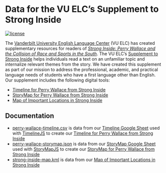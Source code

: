# Data for the VU ELC’s Supplement to Strong Inside

[![license][license-badge]][LICENSE]

The [Vanderbilt University English Language Center] (VU ELC) has created supplementary resources for readers of *[Strong Inside: Perry Wallace and the Collision of Race and Sports in the South]*. The VU ELC’s [Supplement to Strong Inside] helps individuals read a text on an unfamiliar topic and internalize relevant themes from the story. We have created this supplement as part of our mission to address the professional, academic, and practical language needs of students who have a first language other than English. Our supplement includes the following digital tools:
* [Timeline for Perry Wallace from Strong Inside]
* [StoryMap for Perry Wallace from Strong Inside]
* [Map of Important Locations in Strong Inside]

## Documentation
* [perry-wallace-timeline.csv] is data from our [Timeline Google Sheet] used with [TimelineJS] to create our [Timeline for Perry Wallace from Strong Inside]
* [perry-wallace-storymap.json] is data from our [StoryMap Google Sheet] used with [StoryMapJS] to create our [StoryMap for Perry Wallace from Strong Inside]
* [strong-inside-map.kml] is data from our [Map of Important Locations in Strong Inside]

[perry-wallace-timeline.csv]: ./perry-wallace-timeline.csv
[perry-wallace-storymap.csv]: ./perry-wallace-storymap.csv
[perry-wallace-storymap.json]: ./perry-wallace-storymap.json
[strong-inside-map.kml]: ./strong-inside-map.kml

[Timeline Google Sheet]: https://docs.google.com/spreadsheets/d/1LkpdcJX3S-VtElQMTjiBq3n9ZaOnH3Q6f2XraU6uQgM/edit?usp=sharing
[StoryMap Google Sheet]: https://docs.google.com/spreadsheets/d/1R4CoXEAQlzlt9ZZSCVqIXYvZ9GSyq7cCinFUEPT0vdQ/edit?usp=sharing
[Map of Important Locations in Strong Inside]: https://www.vanderbilt.edu/elc/resources/supplement-to-strong-inside/map-of-important-locations/
[Strong Inside: Perry Wallace and the Collision of Race and Sports in the South]: https://www.vanderbilt.edu/university-press/book/9780826520234
[StoryMap for Perry Wallace from Strong Inside]: https://www.vanderbilt.edu/elc/resources/supplement-to-strong-inside/storymap-for-perry-wallace/
[StoryMapJS]: https://storymap.knightlab.com/
[Supplement to Strong Inside]: http://www.vanderbilt.edu/elc/resources/supplement-to-strong-inside/
[Timeline for Perry Wallace from Strong Inside]: https://www.vanderbilt.edu/elc/resources/supplement-to-strong-inside/timeline-for-perry-wallace/
[TimelineJS]: https://timeline.knightlab.com/
[Vanderbilt University English Language Center]: https://www.vanderbilt.edu/elc/

[LICENSE]: ./LICENSE
[license-badge]: https://img.shields.io/badge/license-MIT-D8AB4C.svg?style=flat-square